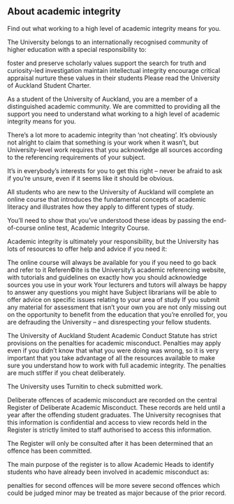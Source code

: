 ## About academic integrity
Find out what working to a high level of academic integrity means for you.

The University belongs to an internationally recognised community of higher education with a special responsibility to:

foster and preserve scholarly values
support the search for truth and curiosity-led investigation
maintain intellectual integrity
encourage critical appraisal
nurture these values in their students
Please read the University of Auckland Student Charter.

As a student of the University of Auckland, you are a member of a distinguished academic community. We are committed to providing all the support you need to understand what working to a high level of academic integrity means for you.

There’s a lot more to academic integrity than ‘not cheating’. It’s obviously not alright to claim that something is your work when it wasn’t, but University-level work requires that you acknowledge all sources according to the referencing requirements of your subject.

It’s in everybody’s interests for you to get this right – never be afraid to ask if you’re unsure, even if it seems like it should be obvious.

All students who are new to the University of Auckland will complete an online course that introduces the fundamental concepts of academic literacy and illustrates how they apply to different types of study.

You’ll need to show that you’ve understood these ideas by passing the end-of-course online test, Academic Integrity Course.

Academic integrity is ultimately your responsibility, but the University has lots of resources to offer help and advice if you need it:

The online course will always be available for you if you need to go back and refer to it
Referen©ite is the University’s academic referencing website, with tutorials and guidelines on exactly how you should acknowledge sources you use in your work
Your lecturers and tutors will always be happy to answer any questions you might have
Subject librarians will be able to offer advice on specific issues relating to your area of study
If you submit any material for assessment that isn’t your own you are not only missing out on the opportunity to benefit from the education that you’re enrolled for, you are defrauding the University – and disrespecting your fellow students.

The University of Auckland Student Academic Conduct Statute has strict provisions on the penalties for academic misconduct. Penalties may apply even if you didn’t know that what you were doing was wrong, so it is very important that you take advantage of all the resources available to make sure you understand how to work with full academic integrity. The penalties are much stiffer if you cheat deliberately.

The University uses Turnitin to check submitted work.

Deliberate offences of academic misconduct are recorded on the central Register of Deliberate Academic Misconduct. These records are held until a year after the offending student graduates. The University recognises that this information is confidential and access to view records held in the Register is strictly limited to staff authorised to access this information.

The Register will only be consulted after it has been determined that an offence has been committed.

The main purpose of the register is to allow Academic Heads to identify students who have already been involved in academic misconduct as:

penalties for second offences will be more severe
second offences which could be judged minor may be treated as major because of the prior record.
